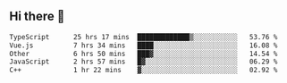 ## Hi there 👋

<!--START_SECTION:waka-->

```txt
TypeScript      25 hrs 17 mins  █████████████▒░░░░░░░░░░░   53.76 %
Vue.js          7 hrs 34 mins   ████░░░░░░░░░░░░░░░░░░░░░   16.08 %
Other           6 hrs 50 mins   ███▓░░░░░░░░░░░░░░░░░░░░░   14.54 %
JavaScript      2 hrs 57 mins   █▓░░░░░░░░░░░░░░░░░░░░░░░   06.29 %
C++             1 hr 22 mins    ▓░░░░░░░░░░░░░░░░░░░░░░░░   02.92 %
```

<!--END_SECTION:waka-->

